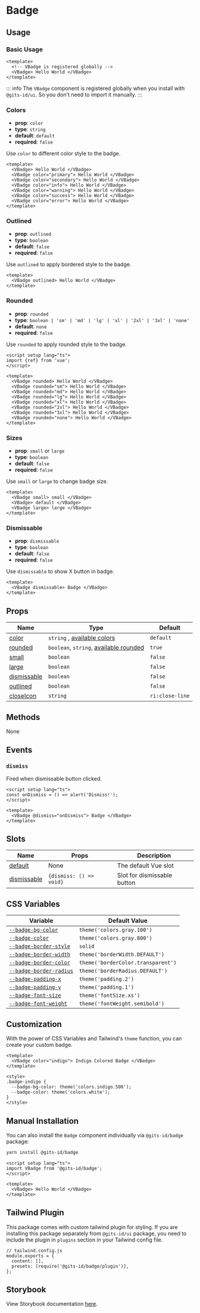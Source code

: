 # Badge

## Usage

### Basic Usage

```vue
<template>
  <!-- VBadge is registered globally -->
  <VBadge> Hello World </VBadge>
</template>
```

::: info
The `VBadge` component is registered globally when you install with `@gits-id/ui`. So you don't need to import it manually.
:::

### Colors

- **prop**: `color`
- **type**: `string`
- **default**: `default`
- **required**: `false`

Use `color` to different color style to the badge.

```vue
<template>
  <VBadge> Hello World </VBadge>
  <VBadge color="primary"> Hello World </VBadge>
  <VBadge color="secondary"> Hello World </VBadge>
  <VBadge color="info"> Hello World </VBadge>
  <VBadge color="warning"> Hello World </VBadge>
  <VBadge color="success"> Hello World </VBadge>
  <VBadge color="error"> Hello World </VBadge>
</template>
```

### Outlined

- **prop**: `outlined`
- **type**: `boolean`
- **default**: `false`
- **required**: `false`

Use `outlined` to apply bordered style to the badge.

```vue{2}
<template>
  <VBadge outlined> Hello World </VBadge>
</template>
```

### Rounded

- **prop**: `rounded`
- **type**: `boolean | 'sm' | 'md' | 'lg' | 'xl' | '2xl' | '3xl' | 'none'`
- **default**: `none`
- **required**: `false`

Use `rounded` to apply rounded style to the badge.

```vue
<script setup lang="ts">
import {ref} from 'vue';
</script>

<template>
  <VBadge rounded> Hello World </VBadge>
  <VBadge rounded="sm"> Hello World </VBadge>
  <VBadge rounded="md"> Hello World </VBadge>
  <VBadge rounded="lg"> Hello World </VBadge>
  <VBadge rounded="xl"> Hello World </VBadge>
  <VBadge rounded="2xl"> Hello World </VBadge>
  <VBadge rounded="3xl"> Hello World </VBadge>
  <VBadge rounded="none"> Hello World </VBadge>
</template>
```

### Sizes

- **prop**: `small` or `large`
- **type**: `boolean`
- **default**: `false`
- **required**: `false`

Use `small` or `large` to change badge size.

```vue
<template>
  <VBadge small> small </VBadge>
  <VBadge> default </VBadge>
  <VBadge large> large </VBadge>
</template>
```

### Dismissable

- **prop**: `dismissable`
- **type**: `boolean`
- **default**: `false`
- **required**: `false`

Use `dismissable` to show X button in badge.

```vue
<template>
  <VBadge dismissable> Badge </VBadge>
</template>
```

## Props

| Name                        | Type                                                           | Default         |
| --------------------------- | -------------------------------------------------------------- | --------------- |
| [color](#color)             | `string` , [available colors](/guide/theme#colors)             | `default`       |
| [rounded](#rounded)         | `boolean`, `string`, [available rounded](/guide/theme#rounded) | `true`          |
| [small](#small)             | `boolean`                                                      | `false`         |
| [large](#large)             | `boolean`                                                      | `false`         |
| [dismissable](#dismissable) | `boolean`                                                      | `false`         |
| [outlined](#outlined)       | `boolean`                                                      | `false`         |
| [closeIcon](#closeIcon)     | `string`                                                       | `ri:close-line` |

## Methods

None

## Events

### `dismiss`

Fired when dismissable button clicked.

```vue
<script setup lang="ts">
const onDismiss = () => alert('Dismiss!');
</script>

<template>
  <VBadge @dismiss="onDismiss"> Badge </VBadge>
</template>
```

## Slots

| Name                        | Props                   | Description                 |
| --------------------------- | ----------------------- | --------------------------- |
| [default](#default)         | None                    | The default Vue slot        |
| [dismissable](#dismissable) | `{dismiss: () => void}` | Slot for dismissable button |

## CSS Variables

| Variable                                          | Default Value                      |
| ------------------------------------------------- | ---------------------------------- |
| [`--badge-bg-color`](#--badge-bg-color)           | `theme('colors.gray.100')`         |
| [`--badge-color`](#--badge-color)                 | `theme('colors.gray.800')`         |
| [`--badge-border-style`](#--badge-border-style)   | `solid`                            |
| [`--badge-border-width`](#--badge-border-width)   | `theme('borderWidth.DEFAULT')`     |
| [`--badge-border-color`](#--badge-border-color)   | `theme('borderColor.transparent')` |
| [`--badge-border-radius`](#--badge-border-radius) | `theme('borderRadius.DEFAULT')`    |
| [`--badge-padding-x`](#--badge-padding-x)         | `theme('padding.2')`               |
| [`--badge-padding-y`](#--badge-padding-y)         | `theme('padding.1')`               |
| [`--badge-font-size`](#--badge-font-size)         | `theme('fontSize.xs')`             |
| [`--badge-font-weight`](#--badge-font-weight)     | `theme('fontWeight.semibold')`     |

## Customization

With the power of CSS Variables and Tailwind's `theme` function, you can create your custom badge.

```vue{2,7-8}
<template>
  <VBadge color="indigo"> Indigo Colored Badge </VBadge>
</template>

<style>
.badge-indigo {
  --badge-bg-color: theme('colors.indigo.500');
  --badge-color: theme('colors.white');
}
</style>
```

## Manual Installation

You can also install the `Badge` component individually via `@gits-id/badge` package:

```bash
yarn install @gits-id/badge
```

```vue
<script setup lang="ts">
import VBadge from '@gits-id/badge';
</script>

<template>
  <VBadge> Hello World </VBadge>
</template>
```

## Tailwind Plugin

This package comes with custom tailwind plugin for styling. If you are installing this package separately from `@gits-id/ui` package, you need to include the plugin in `plugins` section in your Tailwind config file.

```js{4}
// tailwind.config.js
module.exports = {
  content: [],
  presets: [require('@gits-id/badge/plugin')],
};
```

## Storybook

View Storybook documentation [here](https://gits-ui.web.app/?path=/story/components-badge--variants).
